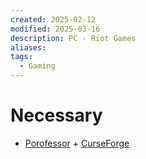 ```yaml
---
created: 2025-02-12
modified: 2025-03-16
description: PC - Riot Games
aliases: 
tags:
  - Gaming
---
```


# Necessary

- [Porofessor](https://porofessor.gg/) + [CurseForge](https://www.curseforge.com/)
